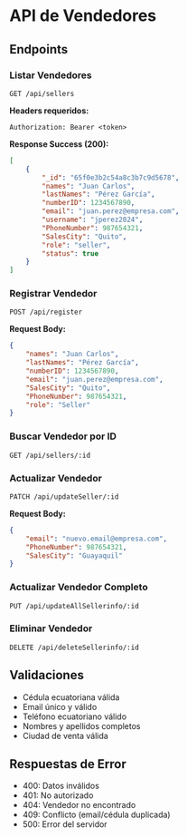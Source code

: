 # API de Vendedores

## Endpoints

### Listar Vendedores
```http
GET /api/sellers
```

**Headers requeridos:**
```
Authorization: Bearer <token>
```

**Response Success (200):**
```json
[
    {
        "_id": "65f0e3b2c54a8c3b7c9d5678",
        "names": "Juan Carlos",
        "lastNames": "Pérez García",
        "numberID": 1234567890,
        "email": "juan.perez@empresa.com",
        "username": "jperez2024",
        "PhoneNumber": 987654321,
        "SalesCity": "Quito",
        "role": "seller",
        "status": true
    }
]
```

### Registrar Vendedor
```http
POST /api/register
```

**Request Body:**
```json
{
    "names": "Juan Carlos",
    "lastNames": "Pérez García",
    "numberID": 1234567890,
    "email": "juan.perez@empresa.com",
    "SalesCity": "Quito",
    "PhoneNumber": 987654321,
    "role": "Seller"
}
```

### Buscar Vendedor por ID
```http
GET /api/sellers/:id
```

### Actualizar Vendedor
```http
PATCH /api/updateSeller/:id
```

**Request Body:**
```json
{
    "email": "nuevo.email@empresa.com",
    "PhoneNumber": 987654321,
    "SalesCity": "Guayaquil"
}
```

### Actualizar Vendedor Completo
```http
PUT /api/updateAllSellerinfo/:id
```

### Eliminar Vendedor
```http
DELETE /api/deleteSellerinfo/:id
```

## Validaciones

- Cédula ecuatoriana válida
- Email único y válido
- Teléfono ecuatoriano válido
- Nombres y apellidos completos
- Ciudad de venta válida

## Respuestas de Error

- 400: Datos inválidos
- 401: No autorizado
- 404: Vendedor no encontrado
- 409: Conflicto (email/cédula duplicada)
- 500: Error del servidor